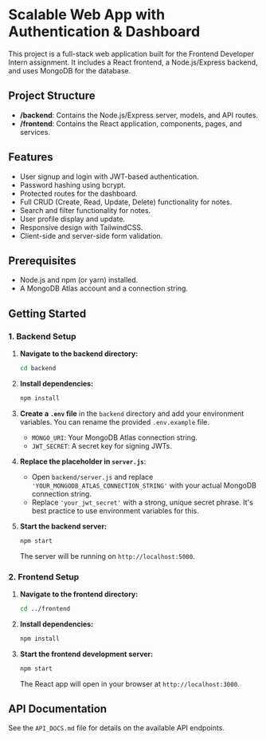 # Scalable Web App with Authentication & Dashboard

This project is a full-stack web application built for the Frontend Developer Intern assignment. It includes a React frontend, a Node.js/Express backend, and uses MongoDB for the database.

## Project Structure

- **/backend**: Contains the Node.js/Express server, models, and API routes.
- **/frontend**: Contains the React application, components, pages, and services.

## Features

- User signup and login with JWT-based authentication.
- Password hashing using bcrypt.
- Protected routes for the dashboard.
- Full CRUD (Create, Read, Update, Delete) functionality for notes.
- Search and filter functionality for notes.
- User profile display and update.
- Responsive design with TailwindCSS.
- Client-side and server-side form validation.

## Prerequisites

- Node.js and npm (or yarn) installed.
- A MongoDB Atlas account and a connection string.

## Getting Started

### 1. Backend Setup

1.  **Navigate to the backend directory:**
    ```bash
    cd backend
    ```

2.  **Install dependencies:**
    ```bash
    npm install
    ```

3.  **Create a `.env` file** in the `backend` directory and add your environment variables. You can rename the provided `.env.example` file.
    -   `MONGO_URI`: Your MongoDB Atlas connection string.
    -   `JWT_SECRET`: A secret key for signing JWTs.

4.  **Replace the placeholder in `server.js`**:
    -   Open `backend/server.js` and replace `'YOUR_MONGODB_ATLAS_CONNECTION_STRING'` with your actual MongoDB connection string.
    -   Replace `'your_jwt_secret'` with a strong, unique secret phrase. It's best practice to use environment variables for this.

5.  **Start the backend server:**
    ```bash
    npm start
    ```
    The server will be running on `http://localhost:5000`.

### 2. Frontend Setup

1.  **Navigate to the frontend directory:**
    ```bash
    cd ../frontend
    ```

2.  **Install dependencies:**
    ```bash
    npm install
    ```

3.  **Start the frontend development server:**
    ```bash
    npm start
    ```
    The React app will open in your browser at `http://localhost:3000`.

## API Documentation

See the `API_DOCS.md` file for details on the available API endpoints.